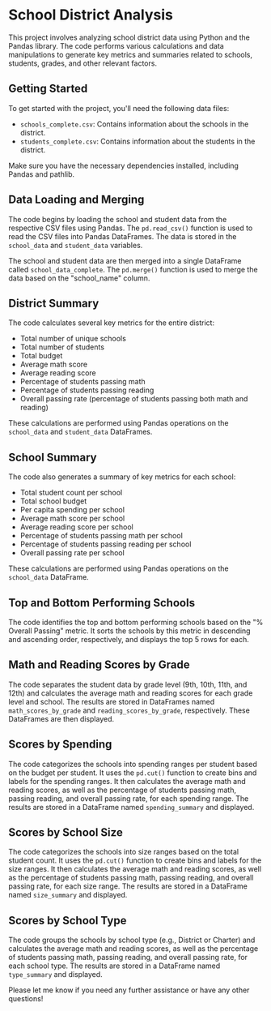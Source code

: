 # School District Analysis

This project involves analyzing school district data using Python and the Pandas library. The code performs various calculations and data manipulations to generate key metrics and summaries related to schools, students, grades, and other relevant factors.

## Getting Started

To get started with the project, you'll need the following data files:

- `schools_complete.csv`: Contains information about the schools in the district.
- `students_complete.csv`: Contains information about the students in the district.

Make sure you have the necessary dependencies installed, including Pandas and pathlib.

## Data Loading and Merging

The code begins by loading the school and student data from the respective CSV files using Pandas. The `pd.read_csv()` function is used to read the CSV files into Pandas DataFrames. The data is stored in the `school_data` and `student_data` variables.

The school and student data are then merged into a single DataFrame called `school_data_complete`. The `pd.merge()` function is used to merge the data based on the "school_name" column.

## District Summary

The code calculates several key metrics for the entire district:

- Total number of unique schools
- Total number of students
- Total budget
- Average math score
- Average reading score
- Percentage of students passing math
- Percentage of students passing reading
- Overall passing rate (percentage of students passing both math and reading)

These calculations are performed using Pandas operations on the `school_data` and `student_data` DataFrames.

## School Summary

The code also generates a summary of key metrics for each school:

- Total student count per school
- Total school budget
- Per capita spending per school
- Average math score per school
- Average reading score per school
- Percentage of students passing math per school
- Percentage of students passing reading per school
- Overall passing rate per school

These calculations are performed using Pandas operations on the `school_data` DataFrame.

## Top and Bottom Performing Schools

The code identifies the top and bottom performing schools based on the "% Overall Passing" metric. It sorts the schools by this metric in descending and ascending order, respectively, and displays the top 5 rows for each.

## Math and Reading Scores by Grade

The code separates the student data by grade level (9th, 10th, 11th, and 12th) and calculates the average math and reading scores for each grade level and school. The results are stored in DataFrames named `math_scores_by_grade` and `reading_scores_by_grade`, respectively. These DataFrames are then displayed.

## Scores by Spending

The code categorizes the schools into spending ranges per student based on the budget per student. It uses the `pd.cut()` function to create bins and labels for the spending ranges. It then calculates the average math and reading scores, as well as the percentage of students passing math, passing reading, and overall passing rate, for each spending range. The results are stored in a DataFrame named `spending_summary` and displayed.

## Scores by School Size

The code categorizes the schools into size ranges based on the total student count. It uses the `pd.cut()` function to create bins and labels for the size ranges. It then calculates the average math and reading scores, as well as the percentage of students passing math, passing reading, and overall passing rate, for each size range. The results are stored in a DataFrame named `size_summary` and displayed.

## Scores by School Type

The code groups the schools by school type (e.g., District or Charter) and calculates the average math and reading scores, as well as the percentage of students passing math, passing reading, and overall passing rate, for each school type. The results are stored in a DataFrame named `type_summary` and displayed.

Please let me know if you need any further assistance or have any other questions!
